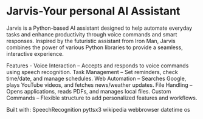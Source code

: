 # Jarvis-Your personal AI Assistant
Jarvis is a Python-based AI assistant designed to help automate everyday tasks and enhance productivity through voice commands and smart responses. Inspired by the futuristic assistant from Iron Man, Jarvis combines the power of various Python libraries to provide a seamless, interactive experience.

Features - 
    Voice Interaction – Accepts and responds to voice commands using speech recognition.
    Task Management – Set reminders, check time/date, and manage schedules.
    Web Automation – Searches Google, plays YouTube videos, and fetches news/weather updates.
    File Handling – Opens applications, reads PDFs, and manages local files.
    Custom Commands – Flexible structure to add personalized features and workflows.

Built with:
    SpeechRecognition
    pyttsx3
    wikipedia
    webbrowser
    datetime
    os
